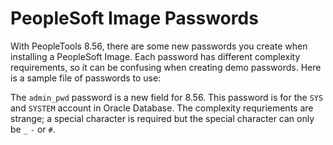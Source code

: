 # PeopleSoft Image Passwords

With PeopleTools 8.56, there are some new passwords you create when installing a PeopleSoft Image. Each password has different complexity requirements, so it can be confusing when creating demo passwords. Here is a sample file of passwords to use:

<script src="https://gist.github.com/iversond/8f3dd42116511312cde14517bcd9df29.js"></script>

The `admin_pwd` password is a new field for 8.56. This password is for the `SYS` and `SYSTEM` account in Oracle Database. The complexity requriements are strange; a special character is required but the special character can only be `_` `-` or `#`.